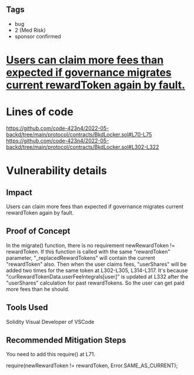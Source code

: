 ## Tags

- bug
- 2 (Med Risk)
- sponsor confirmed

# [Users can claim more fees than expected if governance migrates current rewardToken again by fault.](https://github.com/code-423n4/2022-05-backd-findings/issues/86) 

# Lines of code

https://github.com/code-423n4/2022-05-backd/tree/main/protocol/contracts/BkdLocker.sol#L70-L75
https://github.com/code-423n4/2022-05-backd/tree/main/protocol/contracts/BkdLocker.sol#L302-L322


# Vulnerability details

## Impact
Users can claim more fees than expected if governance migrates current rewardToken again by fault.

## Proof of Concept
In the migrate() function, there is no requirement newRewardToken != rewardToken.
If this function is called with the same "rewardToken" parameter, "_replacedRewardTokens" will contain the current "rewardToken" also.
Then when the user claims fees, "userShares" will be added two times for the same token at L302-L305, L314-L317.
It's because "curRewardTokenData.userFeeIntegrals[user]" is updated at L332 after the "userShares" calculation for past rewardTokens.
So the user can get paid more fees than he should.

## Tools Used
Solidity Visual Developer of VSCode

## Recommended Mitigation Steps
You need to add this require() at L71.

require(newRewardToken != rewardToken, Error.SAME_AS_CURRENT);

